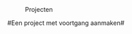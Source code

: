 <properties>
	<page>
		<title>Projecten</title>
	</page>
	<menu>
		<position>Projecten 
		<title>Introductie</title>
	</menu>
</properties>

#Een project met voortgang aanmaken#
<description>